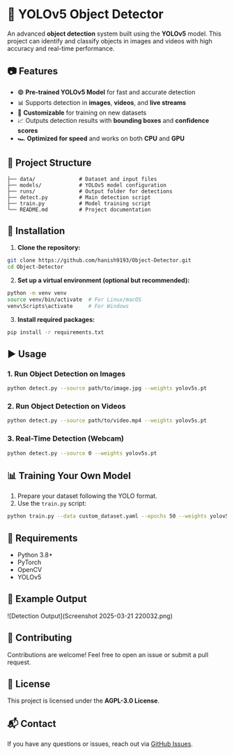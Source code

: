 # 🚀 YOLOv5 Object Detector

An advanced **object detection** system built using the **YOLOv5** model. This project can identify and classify objects in images and videos with high accuracy and real-time performance.

## 📷 Features

- 🟢 **Pre-trained YOLOv5 Model** for fast and accurate detection
- 📊 Supports detection in **images**, **videos**, and **live streams**
- 🧰 **Customizable** for training on new datasets
- 📈 Outputs detection results with **bounding boxes** and **confidence scores**
- 🏎️ **Optimized for speed** and works on both **CPU** and **GPU**

## 📂 Project Structure

```
├── data/              # Dataset and input files
├── models/            # YOLOv5 model configuration
├── runs/              # Output folder for detections
├── detect.py          # Main detection script
├── train.py           # Model training script
└── README.md          # Project documentation
```

## 🔧 Installation

1. **Clone the repository:**

```bash
git clone https://github.com/hanish9193/Object-Detector.git
cd Object-Detector
```

2. **Set up a virtual environment (optional but recommended):**

```bash
python -m venv venv
source venv/bin/activate  # For Linux/macOS
venv\Scripts\activate     # For Windows
```

3. **Install required packages:**

```bash
pip install -r requirements.txt
```

## ▶️ Usage

### 1. Run Object Detection on Images

```bash
python detect.py --source path/to/image.jpg --weights yolov5s.pt
```

### 2. Run Object Detection on Videos

```bash
python detect.py --source path/to/video.mp4 --weights yolov5s.pt
```

### 3. Real-Time Detection (Webcam)

```bash
python detect.py --source 0 --weights yolov5s.pt
```

## 📊 Training Your Own Model

1. Prepare your dataset following the YOLO format.
2. Use the `train.py` script:

```bash
python train.py --data custom_dataset.yaml --epochs 50 --weights yolov5s.pt
```

## 📜 Requirements

- Python 3.8+
- PyTorch
- OpenCV
- YOLOv5

## 📌 Example Output

![Detection Output](Screenshot 2025-03-21 220032.png)

## 🤝 Contributing

Contributions are welcome! Feel free to open an issue or submit a pull request.

## 📄 License

This project is licensed under the **AGPL-3.0 License**.

## 📬 Contact

If you have any questions or issues, reach out via [GitHub Issues](https://github.com/hanish9193/Object-Detector/issues).

